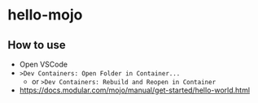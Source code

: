 # hello-mojo

## How to use
- Open VSCode
- `>Dev Containers: Open Folder in Container...`
  - or `>Dev Containers: Rebuild and Reopen in Container`
- https://docs.modular.com/mojo/manual/get-started/hello-world.html
